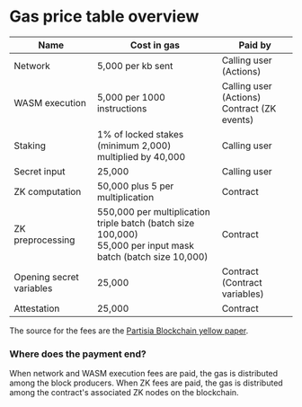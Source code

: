 # Gas price table overview

| **Name**                 | **Cost in gas**                                                                                                   | **Paid by**                                    |
| ------------------------ | ----------------------------------------------------------------------------------------------------------------- | ---------------------------------------------- |
| Network                  | 5,000 per kb sent                                                                                                 | Calling user (Actions)                         |
| WASM execution           | 5,000 per 1000 instructions                                                                                       | Calling user (Actions)<br>Contract (ZK events) |
| Staking                  | 1% of locked stakes (minimum 2,000) multiplied by 40,000                                                          | Calling user                                   |
| Secret input             | 25,000                                                                                                            | Calling user                                   |
| ZK computation           | 50,000 plus 5 per multiplication                                                                                  | Contract                                       |
| ZK preprocessing         | 550,000 per multiplication triple batch (batch size 100,000) <br> 55,000 per input mask batch (batch size 10,000) | Contract                                       |
| Opening secret variables | 25,000                                                                                                            | Contract (Contract variables)                  |
| Attestation              | 25,000                                                                                                            | Contract                                       |

The source for the fees are the [Partisia Blockchain yellow paper](https://drive.google.com/file/d/1OX7ljrLY4IgEA1O3t3fKNH1qSO60_Qbw/view).

### Where does the payment end?

When network and WASM execution fees are paid, the gas is distributed among the block producers. When ZK fees are paid, the gas is distributed among the contract's associated ZK nodes on the blockchain.
